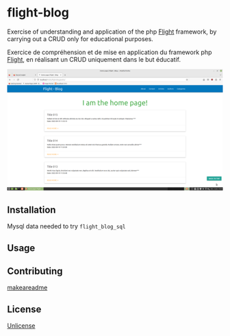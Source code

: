 # flight-blog

Exercise of understanding and application of the php [Flight](https://flightphp.com/) framework, by carrying out a CRUD only for educational purposes.

Exercice de compréhension et de mise en application du framework php [Flight](https://flightphp.com/), en réalisant un CRUD uniquement dans le but éducatif.

![Screenshot](screenshot.png)

## Installation

Mysql data needed to try `flight_blog_sql`

## Usage

## Contributing
[makeareadme](https://www.makeareadme.com/)

## License
[Unlicense](https://choosealicense.com/licenses/unlicense/)
